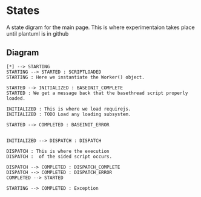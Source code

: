 
# States

A state digram for the main page.
This is where experimentaion takes place until plantuml is in github

## Diagram

```plantuml
[*] --> STARTING
STARTING --> STARTED : SCRIPTLOADED
STARTING : Here we instantiate the Worker() object.

STARTED --> INITIALIZED : BASEINIT_COMPLETE
STARTED : We get a message back that the basethread script properly loaded.

INITIALIZED : This is where we load requirejs.
INITIALIZED : TODO Load any loading subsystem.

STARTED --> COMPLETED : BASEINIT_ERROR


INITIALIZED --> DISPATCH : DISPATCH

DISPATCH : This is where the execution
DISPATCH :  of the sided script occurs.

DISPATCH --> COMPLETED : DISPATCH_COMPLETE
DISPATCH --> COMPLETED : DISPATCH_ERROR
COMPLETED --> STARTED

STARTING --> COMPLETED : Exception

```
